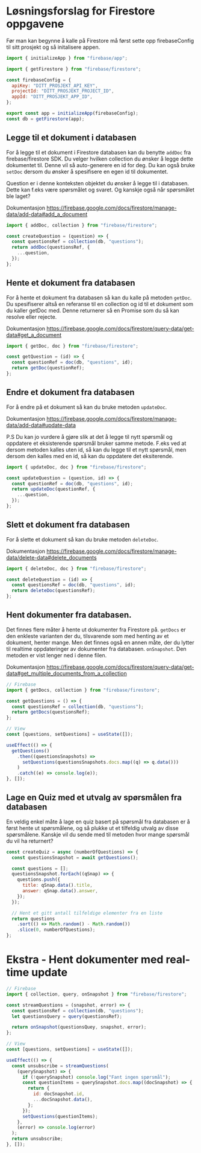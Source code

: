 # Løsningsforslag for Firestore oppgavene

Før man kan begynne å kalle på Firestore må først sette opp firebaseConfig til sitt prosjekt og så initalisere appen.

```js
import { initializeApp } from "firebase/app";

import { getFirestore } from "firebase/firestore";

const firebaseConfig = {
  apiKey: "DITT_PROSJEKT_API_KEY",
  projectId: "DITT_PROSJEKT_PROJECT_ID",
  appId: "DITT_PROSJEKT_APP_ID",
};

export const app = initializeApp(firebaseConfig);
const db = getFirestore(app);
```

## Legge til et dokument i databasen

For å legge til et dokument i Firestore databasen kan du benytte `addDoc` fra firebase/firestore SDK. Du velger hvilken collection du ønsker å legge dette dokumentet til. Denne vil så auto-generere en id for deg. Du kan også bruke `setDoc` dersom du ønsker å spesifisere en egen id til dokumentet.

Question er i denne konteksten objektet du ønsker å legge til i databasen. Dette kan f.eks være spørsmålet og svaret. Og kanskje også når spørsmålet ble laget?

Dokumentasjon https://firebase.google.com/docs/firestore/manage-data/add-data#add_a_document

```js
import { addDoc, collection } from "firebase/firestore";

const createQuestion = (question) => {
  const questionsRef = collection(db, "questions");
  return addDoc(questionsRef, {
    ...question,
  });
};
```

## Hente et dokument fra databasen

For å hente et dokument fra databasen så kan du kalle på metoden `getDoc`. Du spesifiserer altså en referanse til en collection og id til et dokument som du kaller getDoc med. Denne returnerer så en Promise som du så kan resolve eller rejecte.

Dokumentasjon https://firebase.google.com/docs/firestore/query-data/get-data#get_a_document

```js
import { getDoc, doc } from "firebase/firestore";

const getQuestion = (id) => {
  const questionRef = doc(db, "questions", id);
  return getDoc(questionRef);
};
```

## Endre et dokument fra databasen

For å endre på et dokument så kan du bruke metoden `updateDoc`.

Dokumentasjon https://firebase.google.com/docs/firestore/manage-data/add-data#update-data

P.S Du kan jo vurdere å gjøre slik at det å legge til nytt spørsmål og oppdatere et eksisterende spørsmål bruker samme metode. F.eks ved at dersom metoden kalles uten id, så kan du legge til et nytt spørsmål, men dersom den kalles med en id, så kan du oppdatere det eksiterende.

```js
import { updateDoc, doc } from "firebase/firestore";

const updateQuestion = (question, id) => {
  const questionRef = doc(db, "questions", id);
  return updateDoc(questionRef, {
    ...question,
  });
};
```

## Slett et dokument fra databasen

For å slette et dokument så kan du bruke metoden `deleteDoc`.

Dokumentasjon https://firebase.google.com/docs/firestore/manage-data/delete-data#delete_documents

```js
import { deleteDoc, doc } from "firebase/firestore";

const deleteQuestion = (id) => {
  const questionsRef = doc(db, "questions", id);
  return deleteDoc(questionsRef);
};
```

## Hent dokumenter fra databasen.

Det finnes flere måter å hente ut dokumenter fra Firestore på. `getDocs` er den enkleste varianten der du, tilsvarende som med henting av et dokument, henter mange. Men det finnes også en annen måte, der du lytter til realtime oppdateringer av dokumenter fra databasen. `onSnapshot`. Den metoden er vist lenger ned i denne filen.

Dokumentasjon https://firebase.google.com/docs/firestore/query-data/get-data#get_multiple_documents_from_a_collection

```js
// Firebase
import { getDocs, collection } from "firebase/firestore";

const getQuestions = () => {
  const questionsRef = collection(db, "questions");
  return getDocs(questionsRef);
};

// View
const [questions, setQuestions] = useState([]);

useEffect(() => {
  getQuestions()
    .then((questionsSnapshots) =>
      setQuestions(questionsSnapshots.docs.map((q) => q.data()))
    )
    .catch((e) => console.log(e));
}, []);
```

## Lage en Quiz med et utvalg av spørsmålen fra databasen

En veldig enkel måte å lage en quiz basert på spørsmål fra databasen er å først hente ut spørsmålene, og så plukke ut et tilfeldig utvalg av disse spørsmålene. Kanskje vil du sende med til metoden hvor mange spørsmål du vil ha returnert?

```js
const createQuiz = async (numberOfQuestions) => {
  const questionsSnapshot = await getQuestions();

  const questions = [];
  questionsSnapshot.forEach((qSnap) => {
    questions.push({
      title: qSnap.data().title,
      answer: qSnap.data().answer,
    });
  });

  // Hent et gitt antall tilfeldige elementer fra en liste
  return questions
    .sort(() => Math.random() - Math.random())
    .slice(0, numberOfQuestions);
};
```

# Ekstra - Hent dokumenter med real-time update

```js
// Firebase
import { collection, query, onSnapshot } from "firebase/firestore";

const streamQuestions = (snapshot, error) => {
  const questionsRef = collection(db, "questions");
  let questionsQuery = query(questionsRef);

  return onSnapshot(questionsQuey, snapshot, error);
};

// View
const [questions, setQuestions] = useState([]);

useEffect(() => {
  const unsubscribe = streamQuestions(
    (querySnapshot) => {
      if (!querySnapshot) console.log("Fant ingen spørsmål");
      const questionItems = querySnapshot.docs.map((docSnapshot) => {
        return {
          id: docSnapshot.id,
          ...docSnapshot.data(),
        };
      });
      setQuestions(questionItems);
    },
    (error) => console.log(error)
  );
  return unsubscribe;
}, []);
```
